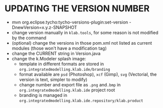 # UPDATING THE VERSION NUMBER

- mvn org.eclipse.tycho:tycho-versions-plugin:set-version -DnewVersion=x.y.z-SNAPSHOT
- change version manually in `klab.tools`, for some reason is not modified by the command
- (optional) change the versions in those pom.xml not listed as current modules (those won't have a modification tag)
- change the CURRENT string in Version.java
- change the k.Modeler splash image:
	- template in different formats are stored in `org.integratedmodelling.klab.ide/branding`
	- format available are `psd` (Photoshop), `xcf` (Gimp), `svg` (Vectorial, the version is text, simpler to modify)
	- change number and export file as `.png` and`.bmp` in `org.integratedmodelling.klab.ide` project root
	- branding is managed in `org.integratedmodelling.klab.ide.repository/klab.product`
 
